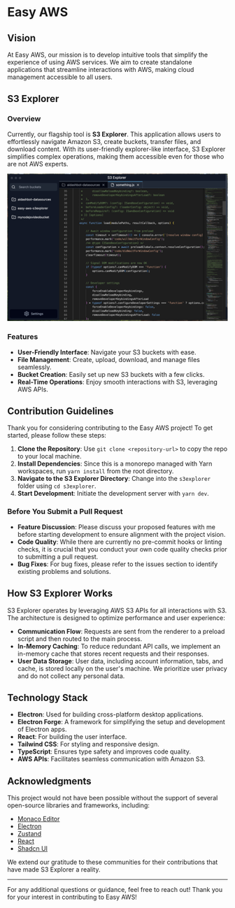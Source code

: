 # Easy AWS

## Vision

At Easy AWS, our mission is to develop intuitive tools that simplify the experience of using AWS services. We aim to create standalone applications that streamline interactions with AWS, making cloud management accessible to all users.

## S3 Explorer

### Overview

Currently, our flagship tool is **S3 Explorer**. This application allows users to effortlessly navigate Amazon S3, create buckets, transfer files, and download content. With its user-friendly explorer-like interface, S3 Explorer simplifies complex operations, making them accessible even for those who are not AWS experts.

![S3 Explorer Screenshot](./screenshots/preview.png 'S3 Explorer Preview')

### Features

-   **User-Friendly Interface**: Navigate your S3 buckets with ease.
-   **File Management**: Create, upload, download, and manage files seamlessly.
-   **Bucket Creation**: Easily set up new S3 buckets with a few clicks.
-   **Real-Time Operations**: Enjoy smooth interactions with S3, leveraging AWS APIs.

## Contribution Guidelines

Thank you for considering contributing to the Easy AWS project! To get started, please follow these steps:

1. **Clone the Repository**: Use `git clone <repository-url>` to copy the repo to your local machine.
2. **Install Dependencies**: Since this is a monorepo managed with Yarn workspaces, run `yarn install` from the root directory.
3. **Navigate to the S3 Explorer Directory**: Change into the `s3explorer` folder using `cd s3explorer`.
4. **Start Development**: Initiate the development server with `yarn dev`.

### Before You Submit a Pull Request

-   **Feature Discussion**: Please discuss your proposed features with me before starting development to ensure alignment with the project vision.
-   **Code Quality**: While there are currently no pre-commit hooks or linting checks, it is crucial that you conduct your own code quality checks prior to submitting a pull request.
-   **Bug Fixes**: For bug fixes, please refer to the issues section to identify existing problems and solutions.

## How S3 Explorer Works

S3 Explorer operates by leveraging AWS S3 APIs for all interactions with S3. The architecture is designed to optimize performance and user experience:

-   **Communication Flow**: Requests are sent from the renderer to a preload script and then routed to the main process.
-   **In-Memory Caching**: To reduce redundant API calls, we implement an in-memory cache that stores recent requests and their responses.
-   **User Data Storage**: User data, including account information, tabs, and cache, is stored locally on the user's machine. We prioritize user privacy and do not collect any personal data.

## Technology Stack

-   **Electron**: Used for building cross-platform desktop applications.
-   **Electron Forge**: A framework for simplifying the setup and development of Electron apps.
-   **React**: For building the user interface.
-   **Tailwind CSS**: For styling and responsive design.
-   **TypeScript**: Ensures type safety and improves code quality.
-   **AWS APIs**: Facilitates seamless communication with Amazon S3.

## Acknowledgments

This project would not have been possible without the support of several open-source libraries and frameworks, including:

-   [Monaco Editor](https://github.com/microsoft/monaco-editor)
-   [Electron](https://github.com/electron/electron)
-   [Zustand](https://github.com/pmndrs/zustand)
-   [React](https://github.com/facebook/react)
-   [Shadcn UI](https://github.com/shadcn-ui/ui)

We extend our gratitude to these communities for their contributions that have made S3 Explorer a reality.

---

For any additional questions or guidance, feel free to reach out! Thank you for your interest in contributing to Easy AWS!
